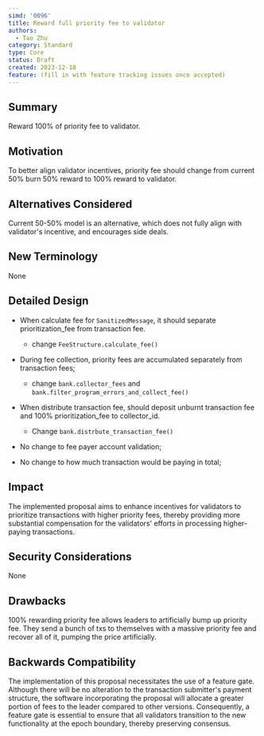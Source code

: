```yaml
---
simd: '0096'
title: Reward full priority fee to validator
authors:
  - Tao Zhu
category: Standard
type: Core
status: Draft
created: 2023-12-18
feature: (fill in with feature tracking issues once accepted)
---
```


## Summary

Reward 100% of priority fee to validator.

## Motivation

To better align validator incentives, priority fee should change from current
50% burn 50% reward to 100% reward to validator.

## Alternatives Considered

Current 50-50% model is an alternative, which does not fully align with
validator's incentive, and encourages side deals.

## New Terminology

None

## Detailed Design

- When calculate fee for `SanitizedMessage`, it should separate prioritization_fee
from transaction fee.
  - change `FeeStructure.calculate_fee()`
- During fee collection, priority fees are accumulated separately from transaction fees;
  - change `bank.collector_fees` and `bank.filter_program_errors_and_collect_fee()`
- When distribute transaction fee, should deposit unburnt transaction fee and 100%
prioritization_fee to collector_id.
  - Change `bank.distrbute_transaction_fee()`

- No change to fee payer account validation;
- No change to how much transaction would be paying in total;

## Impact

The implemented proposal aims to enhance incentives for validators to
prioritize transactions with higher priority fees, thereby providing more
substantial compensation for the validators' efforts in processing higher-paying
transactions.

## Security Considerations

None

## Drawbacks

100% rewarding priority fee allows leaders to artificially bump up priority fee.
They send a bunch of txs to themselves with a massive priority fee and recover
all of it, pumping the price artificially.

## Backwards Compatibility

The implementation of this proposal necessitates the use of a feature gate.
Although there will be no alteration to the transaction submitter's payment
structure, the software incorporating the proposal will allocate a greater
portion of fees to the leader compared to other versions. Consequently, a
feature gate is essential to ensure that all validators transition to the
new functionality at the epoch boundary, thereby preserving consensus.
